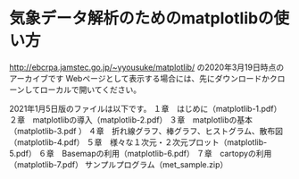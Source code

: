 # 気象データ解析のためのmatplotlibの使い⽅
http://ebcrpa.jamstec.go.jp/~yyousuke/matplotlib/ の2020年3月19日時点のアーカイブです
Webページとして表示する場合には、先にダウンロードかクローンしてローカルで開いてください。

2021年1月5日版のファイルは以下です。
    １章　はじめに（matplotlib-1.pdf）
    ２章　matplotlibの導入（matplotlib-2.pdf）
    ３章　matplotlibの基本（matplotlib-3.pdf ）
    ４章　折れ線グラフ、棒グラフ、ヒストグラム、散布図（matplotlib-4.pdf）
    ５章　様々な１次元・２次元プロット（matplotlib-5.pdf）
    ６章　Basemapの利用（matplotlib-6.pdf）
    ７章　cartopyの利用（matplotlib-7.pdf）
    サンプルプログラム（met_sample.zip）
